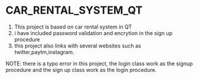 # CAR_RENTAL_SYSTEM_QT
1) This project is based on car rental system in QT
2) i have included password validation and encrytion in the sign up procedure
3) this project also links with several websites such as twitter,paytm,instagram.

NOTE:
there is a typo error in this project, the login class work as the signup procedure and the sign up class
work as the login procedure.

